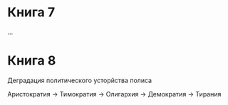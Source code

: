 # Книга 7

...


# Книга 8

Деградация политического усторйства полиса

Аристократия -> 
Тимократия -> 
Олигархия -> 
Демократия ->
Тирания 


